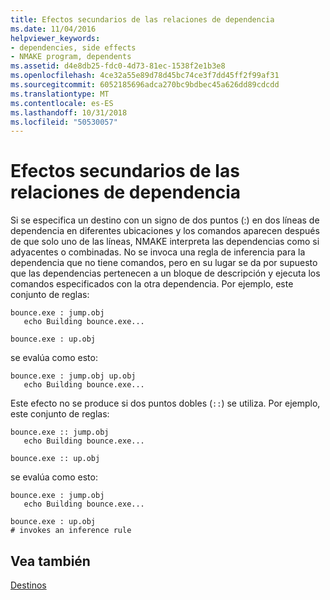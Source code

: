 ```yaml
---
title: Efectos secundarios de las relaciones de dependencia
ms.date: 11/04/2016
helpviewer_keywords:
- dependencies, side effects
- NMAKE program, dependents
ms.assetid: d4e8db25-fdc0-4d73-81ec-1538f2e1b3e8
ms.openlocfilehash: 4ce32a55e89d78d45bc74ce3f7dd45ff2f99af31
ms.sourcegitcommit: 6052185696adca270bc9bdbec45a626dd89cdcdd
ms.translationtype: MT
ms.contentlocale: es-ES
ms.lasthandoff: 10/31/2018
ms.locfileid: "50530057"
---
```

# <a name="dependency-side-effects"></a>Efectos secundarios de las relaciones de dependencia

Si se especifica un destino con un signo de dos puntos (:) en dos líneas de dependencia en diferentes ubicaciones y los comandos aparecen después de que solo uno de las líneas, NMAKE interpreta las dependencias como si adyacentes o combinadas. No se invoca una regla de inferencia para la dependencia que no tiene comandos, pero en su lugar se da por supuesto que las dependencias pertenecen a un bloque de descripción y ejecuta los comandos especificados con la otra dependencia. Por ejemplo, este conjunto de reglas:

```Output
bounce.exe : jump.obj
   echo Building bounce.exe...

bounce.exe : up.obj
```

se evalúa como esto:

```Output
bounce.exe : jump.obj up.obj
   echo Building bounce.exe...
```

Este efecto no se produce si dos puntos dobles (`::`) se utiliza. Por ejemplo, este conjunto de reglas:

```Output
bounce.exe :: jump.obj
   echo Building bounce.exe...

bounce.exe :: up.obj
```

se evalúa como esto:

```Output
bounce.exe : jump.obj
   echo Building bounce.exe...

bounce.exe : up.obj
# invokes an inference rule
```

## <a name="see-also"></a>Vea también

[Destinos](../build/targets.md)
